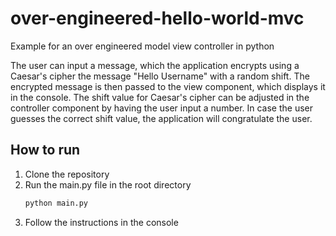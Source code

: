 # over-engineered-hello-world-mvc
Example for an over engineered model view controller in python

The user can input a message, which the application encrypts using a Caesar's cipher the message "Hello Username" with a random shift.
The encrypted message is then passed to the view component, which displays it in the console.
The shift value for Caesar's cipher can be adjusted in the controller component by having the user input a number.
In case the user guesses the correct shift value, the application will congratulate the user.

## How to run
1. Clone the repository
2. Run the main.py file in the root directory
    ```bash
    python main.py
    ```
3. Follow the instructions in the console